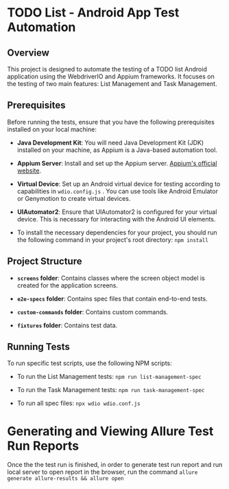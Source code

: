 # TODO List - Android App Test Automation

## Overview

This project is designed to automate the testing of a TODO list Android application using the WebdriverIO and Appium frameworks. It focuses on the testing of two main features: List Management and Task Management.

## Prerequisites

Before running the tests, ensure that you have the following prerequisites installed on your local machine:

- **Java Development Kit**: You will need Java Development Kit (JDK) installed on your machine, as Appium is a Java-based automation tool.

- **Appium Server**: Install and set up the Appium server. [Appium's official website](http://appium.io/).

- **Virtual Device**: Set up an Android virtual device for testing according to capabilities in `wdio.config.js` . You can use tools like Android Emulator or Genymotion to create virtual devices.

- **UIAutomator2**: Ensure that UIAutomator2 is configured for your virtual device. This is necessary for interacting with the Android UI elements.

- To install the necessary dependencies for your project, you should run the following command in your project's root directory: `npm install` 


## Project Structure

- **`screens` folder**: Contains classes where the screen object model is created for the application screens.

- **`e2e-specs` folder**: Contains spec files that contain end-to-end tests.

- **`custom-commands` folder**: Contains custom commands.

- **`fixtures` folder**: Contains test data.

## Running Tests

To run specific test scripts, use the following NPM scripts:

- To run the List Management tests:
`npm run list-management-spec`

- To run the Task Management tests:
`npm run task-management-spec`

- To run all spec files:
`npx wdio wdio.conf.js`

# Generating and Viewing Allure Test Run Reports
Once the the test run is finished, in order to generate test run report and run local server to open report in the browser, run the command `allure generate allure-results && allure open`
